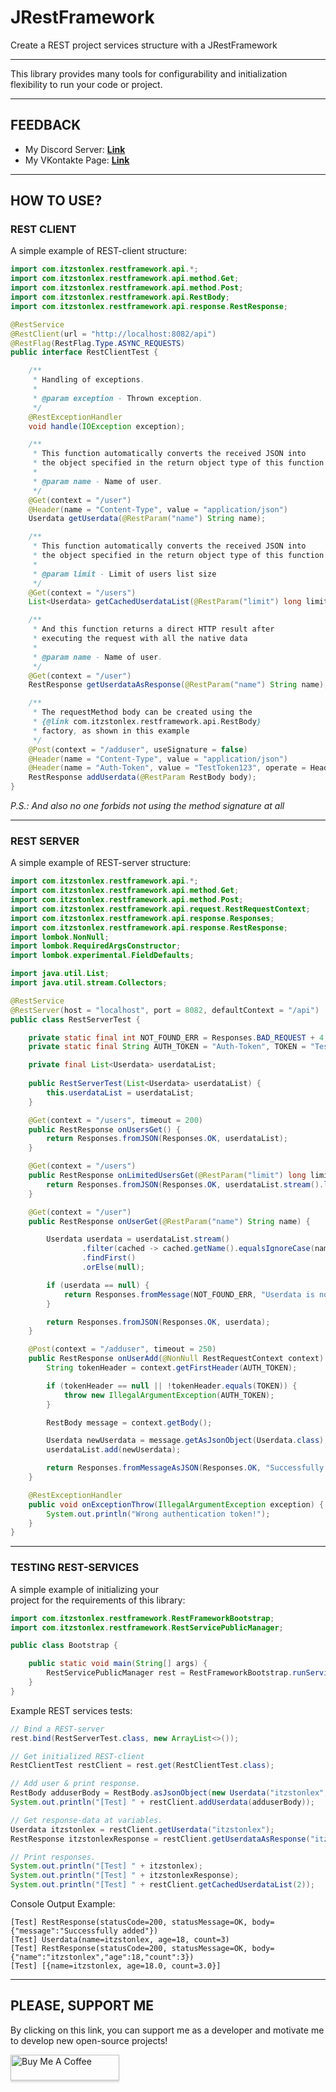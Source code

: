 # JRestFramework
Create a REST project services structure with a JRestFramework

---

This library provides many tools for configurability 
and initialization flexibility to run your code or project.

---

## FEEDBACK

- My Discord Server: **[Link](https://discord.gg/GmT9pUy8af)**
- My VKontakte Page: **[Link](https://vk.com/itzstonlex)**

---

## HOW TO USE?

### REST CLIENT

A simple example of REST-client structure:

```java
import com.itzstonlex.restframework.api.*;
import com.itzstonlex.restframework.api.method.Get;
import com.itzstonlex.restframework.api.method.Post;
import com.itzstonlex.restframework.api.RestBody;
import com.itzstonlex.restframework.api.response.RestResponse;

@RestService
@RestClient(url = "http://localhost:8082/api")
@RestFlag(RestFlag.Type.ASYNC_REQUESTS)
public interface RestClientTest {

    /**
     * Handling of exceptions.
     *
     * @param exception - Thrown exception.
     */
    @RestExceptionHandler
    void handle(IOException exception);

    /**
     * This function automatically converts the received JSON into
     * the object specified in the return object type of this function (Userdata)
     *
     * @param name - Name of user.
     */
    @Get(context = "/user")
    @Header(name = "Content-Type", value = "application/json")
    Userdata getUserdata(@RestParam("name") String name);

    /**
     * This function automatically converts the received JSON into
     * the object specified in the return object type of this function (List)
     *
     * @param limit - Limit of users list size
     */
    @Get(context = "/users")
    List<Userdata> getCachedUserdataList(@RestParam("limit") long limit);

    /**
     * And this function returns a direct HTTP result after
     * executing the request with all the native data
     *
     * @param name - Name of user.
     */
    @Get(context = "/user")
    RestResponse getUserdataAsResponse(@RestParam("name") String name);

    /**
     * The requestMethod body can be created using the
     * {@link com.itzstonlex.restframework.api.RestBody}
     * factory, as shown in this example
     */
    @Post(context = "/adduser", useSignature = false)
    @Header(name = "Content-Type", value = "application/json")
    @Header(name = "Auth-Token", value = "TestToken123", operate = Header.Operation.ADD)
    RestResponse addUserdata(@RestParam RestBody body);
}
```

_P.S.: And also no one forbids not using the method signature at all_

---

### REST SERVER

A simple example of REST-server structure:

```java
import com.itzstonlex.restframework.api.*;
import com.itzstonlex.restframework.api.method.Get;
import com.itzstonlex.restframework.api.method.Post;
import com.itzstonlex.restframework.api.request.RestRequestContext;
import com.itzstonlex.restframework.api.response.Responses;
import com.itzstonlex.restframework.api.response.RestResponse;
import lombok.NonNull;
import lombok.RequiredArgsConstructor;
import lombok.experimental.FieldDefaults;

import java.util.List;
import java.util.stream.Collectors;

@RestService
@RestServer(host = "localhost", port = 8082, defaultContext = "/api")
public class RestServerTest {

    private static final int NOT_FOUND_ERR = Responses.BAD_REQUEST + 4;
    private static final String AUTH_TOKEN = "Auth-Token", TOKEN = "TestToken123";

    private final List<Userdata> userdataList;
    
    public RestServerTest(List<Userdata> userdataList) {
        this.userdataList = userdataList;
    }

    @Get(context = "/users", timeout = 200)
    public RestResponse onUsersGet() {
        return Responses.fromJSON(Responses.OK, userdataList);
    }

    @Get(context = "/users")
    public RestResponse onLimitedUsersGet(@RestParam("limit") long limit) {
        return Responses.fromJSON(Responses.OK, userdataList.stream().limit(limit).collect(Collectors.toList()));
    }

    @Get(context = "/user")
    public RestResponse onUserGet(@RestParam("name") String name) {

        Userdata userdata = userdataList.stream()
                .filter(cached -> cached.getName().equalsIgnoreCase(name))
                .findFirst()
                .orElse(null);

        if (userdata == null) {
            return Responses.fromMessage(NOT_FOUND_ERR, "Userdata is not found");
        }

        return Responses.fromJSON(Responses.OK, userdata);
    }

    @Post(context = "/adduser", timeout = 250)
    public RestResponse onUserAdd(@NonNull RestRequestContext context) {
        String tokenHeader = context.getFirstHeader(AUTH_TOKEN);

        if (tokenHeader == null || !tokenHeader.equals(TOKEN)) {
            throw new IllegalArgumentException(AUTH_TOKEN);
        }

        RestBody message = context.getBody();

        Userdata newUserdata = message.getAsJsonObject(Userdata.class);
        userdataList.add(newUserdata);

        return Responses.fromMessageAsJSON(Responses.OK, "Successfully added");
    }

    @RestExceptionHandler
    public void onExceptionThrow(IllegalArgumentException exception) {
        System.out.println("Wrong authentication token!");
    }
}
```

---

### TESTING REST-SERVICES

A simple example of initializing your<br>
project for the requirements of this library:

```java
import com.itzstonlex.restframework.RestFrameworkBootstrap;
import com.itzstonlex.restframework.RestServicePublicManager;

public class Bootstrap {

    public static void main(String[] args) {
        RestServicePublicManager rest = RestFrameworkBootstrap.runServices(Bootstrap.class);
    }
}
```

Example REST services tests:
```java
// Bind a REST-server
rest.bind(RestServerTest.class, new ArrayList<>());

// Get initialized REST-client
RestClientTest restClient = rest.get(RestClientTest.class);

// Add user & print response.
RestBody adduserBody = RestBody.asJsonObject(new Userdata("itzstonlex", 18, 3)); 
System.out.println("[Test] " + restClient.addUserdata(adduserBody));

// Get response-data at variables.
Userdata itzstonlex = restClient.getUserdata("itzstonlex");
RestResponse itzstonlexResponse = restClient.getUserdataAsResponse("itzstonlex");

// Print responses.
System.out.println("[Test] " + itzstonlex);
System.out.println("[Test] " + itzstonlexResponse);
System.out.println("[Test] " + restClient.getCachedUserdataList(2));
```
Console Output Example:
```shell
[Test] RestResponse(statusCode=200, statusMessage=OK, body={"message":"Successfully added"})
[Test] Userdata(name=itzstonlex, age=18, count=3)
[Test] RestResponse(statusCode=200, statusMessage=OK, body={"name":"itzstonlex","age":18,"count":3})
[Test] [{name=itzstonlex, age=18.0, count=3.0}]
```
---

## PLEASE, SUPPORT ME


By clicking on this link, you can support me as a 
developer and motivate me to develop new open-source projects!

<a href="https://www.buymeacoffee.com/itzstonlex" target="_blank"><img src="https://www.buymeacoffee.com/assets/img/custom_images/orange_img.png" alt="Buy Me A Coffee" style="height: 41px !important;width: 174px !important;box-shadow: 0px 3px 2px 0px rgba(190, 190, 190, 0.5) !important;-webkit-box-shadow: 0px 3px 2px 0px rgba(190, 190, 190, 0.5) !important;" ></a>
